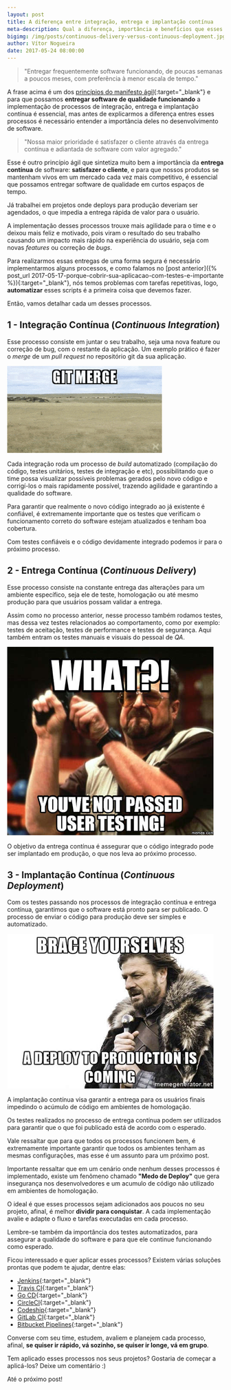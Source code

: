 ```yaml
---
layout: post
title: A diferença entre integração, entrega e implantação contínua
meta-description: Qual a diferença, importância e benefícios que esses processos trazem ao desenvolvimento de software?
bigimg: /img/posts/continuous-delivery-versus-continuous-deployment.jpg
author: Vítor Nogueira
date: 2017-05-24 08:00:00
---
```


> "Entregar frequentemente software funcionando, de poucas semanas a poucos meses, com preferência à menor escala de tempo."

A frase acima é um dos [princípios do manifesto ágil](http://agilemanifesto.org/iso/ptbr/principles.html){:target="_blank"} e para que possamos **entregar software de qualidade funcionando** a implementação de processos de integração, entrega e implantação contínua é essencial, mas antes de explicarmos a diferença entres esses processos é necessário entender a importância deles no desenvolvimento de software.

> "Nossa maior prioridade é satisfazer o cliente através da entrega contínua e adiantada de software com valor agregado."

Esse é outro princípio ágil que sintetiza muito bem a importância da **entrega contínua** de software: **satisfazer o cliente**, e para que nossos produtos se mantenham vivos em um mercado cada vez mais competitivo, é essencial que possamos entregar software de qualidade em curtos espaços de tempo.

Já trabalhei em projetos onde deploys para produção deveriam ser agendados, o que impedia a entrega rápida de valor para o usuário.

A implementação desses processos trouxe mais agilidade para o time e o deixou mais feliz e motivado, pois viram o resultado do seu trabalho causando um impacto mais rápido na experiência do usuário, seja com novas *features* ou correção de *bugs*.

Para realizarmos essas entregas de uma forma segura é necessário implementarmos alguns processos, e como falamos no [post anterior]({% post_url 2017-05-17-porque-cobrir-sua-aplicacao-com-testes-e-importante %}){:target="_blank"}, nós temos problemas com tarefas repetitivas, logo, **automatizar** esses scripts é a primeira coisa que devemos fazer.

Então, vamos detalhar cada um desses processos.

## 1 - Integração Contínua (*Continuous Integration*)

Esse processo consiste em juntar o seu trabalho, seja uma nova feature ou correção de bug, com o restante da aplicação. Um exemplo prático é fazer o *merge* de um *pull request* no repositório git da sua aplicação.

![git merge](/img/posts/git-merge.gif)

Cada integração roda um processo de *build* automatizado (compilação do código, testes unitários, testes de integração e etc), possibilitando que o time possa visualizar possíveis problemas gerados pelo novo código e corrigí-los o mais rapidamente possível, trazendo agilidade e garantindo a qualidade do software.

Para garantir que realmente o novo código integrado ao já existente é confiável, é extremamente importante que os testes que verificam o funcionamento correto do software estejam atualizados e tenham boa cobertura.

Com testes confiáveis e o código devidamente integrado podemos ir para o próximo processo.

## 2 - Entrega Contínua (*Continuous Delivery*)

Esse processo consiste na constante entrega das alterações para um ambiente específico, seja ele de teste, homologação ou até mesmo produção para que usuários possam validar a entrega.

Assim como no processo anterior, nesse processo também rodamos testes, mas dessa vez testes relacionados ao comportamento, como por exemplo: testes de aceitação, testes de performance e testes de segurança. Aqui também entram os testes manuais e visuais do pessoal de *QA*.

![testes de usuário](/img/posts/user-tests.jpg)

O objetivo da entrega contínua é assegurar que o código integrado pode ser implantado em produção, o que nos leva ao próximo processo.

## 3 - Implantação Contínua (*Continuous Deployment*)

Com os testes passando nos processos de integração contínua e entrega contínua, garantimos que o software está pronto para ser publicado. O processo de enviar o código para produção deve ser simples e automatizado.

![deploy para produção](/img/posts/winter-is-coming-brace-yourselves-a-deploy-to-production-is-coming.jpg)

A implantação contínua visa garantir a entrega para os usuários finais impedindo o acúmulo de código em ambientes de homologação.

Os testes realizados no processo de entrega contínua podem ser utilizados para garantir que o que foi publicado está de acordo com o esperado.

Vale ressaltar que para que todos os processos funcionem bem, é extremamente importante garantir que todos os ambientes tenham as mesmas configurações, mas esse é um assunto para um próximo post.

Importante ressaltar que em um cenário onde nenhum desses processos é implementado, existe um fenômeno chamado **"Medo de Deploy"** que gera insegurança nos desenvolvedores e um acumulo de código não utilizado em ambientes de homologação. 

O ideal é que esses processos sejam adicionados aos poucos no seu projeto, afinal, é melhor **dividir para conquistar**. A cada implementação avalie e adapte o fluxo e tarefas executadas em cada processo.

Lembre-se também da importância dos testes automatizados, para assegurar a qualidade do software e para que ele continue funcionando como esperado.

Ficou interessado e quer aplicar esses processos? Existem várias soluções prontas que podem te ajudar, dentre elas:

- [Jenkins](https://jenkins.io/){:target="_blank"}
- [Travis CI](https://travis-ci.org/){:target="_blank"}
- [Go CD](https://www.gocd.io/){:target="_blank"}
- [CircleCI](https://circleci.com/){:target="_blank"}
- [Codeship](https://codeship.com/){:target="_blank"}
- [GitLab CI](https://about.gitlab.com/features/gitlab-ci-cd/){:target="_blank"}
- [Bitbucket Pipelines](https://bitbucket.org/product/features/pipelines){:target="_blank"}

Converse com seu time, estudem, avaliem e planejem cada processo, afinal, **se quiser ir rápido, vá sozinho, se quiser ir longe, vá em grupo**.

Tem aplicado esses processos nos seus projetos? Gostaria de começar a aplicá-los? Deixe um comentário :)

Até o próximo post!